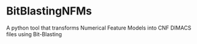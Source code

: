 # BitBlastingNFMs
A python tool that transforms Numerical Feature Models into CNF DIMACS files using Bit-Blasting
